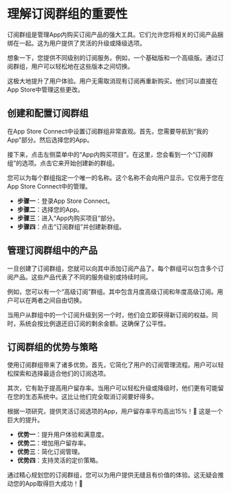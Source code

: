 ﻿# 理解订阅群组的重要性

订阅群组是管理App内购买订阅产品的强大工具。它们允许您将相关的订阅产品捆绑在一起。这为用户提供了灵活的升级或降级选项。

想象一下，您提供不同级别的订阅服务。例如，一个基础版和一个高级版。通过订阅群组，用户可以轻松地在这些版本之间切换。

这极大地提升了用户体验。用户无需取消现有订阅再重新购买。他们可以直接在App Store中管理这些更改。

## 创建和配置订阅群组

在App Store Connect中设置订阅群组非常直观。首先，您需要导航到“我的App”部分。然后选择您的App。

接下来，点击左侧菜单中的“App内购买项目”。在这里，您会看到一个“订阅群组”的选项。点击它来开始创建新的群组。

您可以为每个群组指定一个唯一的名称。这个名称不会向用户显示。它仅用于您在App Store Connect中的管理。

*   **步骤一**：登录App Store Connect。
*   **步骤二**：选择您的App。
*   **步骤三**：进入“App内购买项目”部分。
*   **步骤四**：点击“订阅群组”并创建新群组。

## 管理订阅群组中的产品

一旦创建了订阅群组，您就可以向其中添加订阅产品了。每个群组可以包含多个订阅产品。这些产品代表了不同的服务级别或持续时间。

例如，您可以有一个“高级订阅”群组。其中包含月度高级订阅和年度高级订阅。用户可以在两者之间自由切换。

当用户从群组中的一个订阅升级到另一个时，他们会立即获得新订阅的权益。同时，系统会按比例退还旧订阅的剩余金额。这确保了公平性。

## 订阅群组的优势与策略

使用订阅群组带来了诸多优势。首先，它简化了用户的订阅管理流程。用户可以轻松探索和选择最适合他们的订阅选项。

其次，它有助于提高用户留存率。当用户可以轻松升级或降级时，他们更有可能留在您的生态系统中。这比让他们完全取消订阅要好得多。

根据一项研究，提供灵活订阅选项的App，用户留存率平均高出15%！🚀 这是一个巨大的提升。

*   **优势一**：提升用户体验和满意度。
*   **优势二**：增加用户留存率。
*   **优势三**：简化订阅管理。
*   **优势四**：支持灵活的定价策略。

通过精心规划您的订阅群组，您可以为用户提供无缝且有价值的体验。这无疑会推动您的App取得巨大成功！🌟


